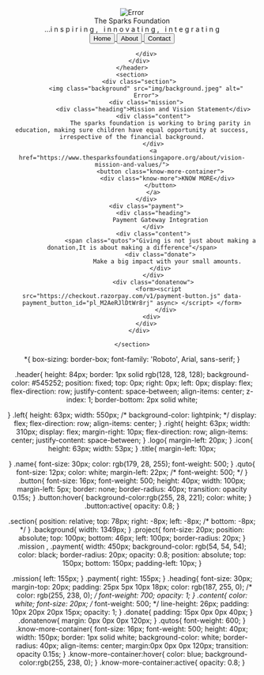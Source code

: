 <!DOCTYPE html>
<html lang="en">
<head>
    <meta charset="UTF-8">
    <meta name="viewport" content="width=device-width, initial-scale=1.0">
    <title>Payment Gatway Integration</title>
    <link rel="stylesheet" href="header.css">
    <link rel="stylesheet" href="section.css">
    <link rel="preconnect" href="https://fonts.googleapis.com">
    <link rel="preconnect" href="https://fonts.gstatic.com" crossorigin>
    <link href="https://fonts.googleapis.com/css2?family=Roboto:wght@400;500;700&display=swap" rel="stylesheet">
</head>
<body>
    <header>
        <div class="header">
            <div class="left">
                <div class="logo">
                    <img class="icon" src="img/logo_small.png" alt="Error">
                </div>
                <div class="title">
                    <div class="name">
                        The Sparks Foundation
                    </div>
                    <div class="quto">
                        ...i n s p i r i n g ,  &#160; i n n o v a t i n g , &#160; i n t e g r a t i n g 
                    </div>
                </div>
            </div>
            <div class="right">
                <a href="http://127.0.0.1:5500/Payment%20Gatway%20Project/payment.html">
                    <button class="button">
                        <div class="home">Home</div>
                    </button>
                </a>
                <a href="https://www.thesparksfoundationsingapore.org/">
                    <button class="button">
                        <div class="about">About</div>
                    </button>
                </a>
                <a href="https://www.thesparksfoundationsingapore.org/contact-us/">
                    <button class="button">
                        <div class="contact">Contact</div>
                    </button>
                </a>
               
            </div>
        </div>
    </header>
    <section>
        <div class="section">
            <img class="background" src="img/background.jpeg" alt="
            Error">
            <div class="mission">
                <div class="heading">Mission and Vision Statement</div>
                <div class="content">
                    The sparks foundation is working to bring parity in education, making sure children have equal opportunity at success, irrespective of the financial background.
                </div>
                <a href="https://www.thesparksfoundationsingapore.org/about/vision-mission-and-values/">
                    <button class="know-more-container">
                        <div class="know-more">KNOW MORE</div>
                    </button>
                </a>
            </div>
            <div class="payment">
                <div class="heading">
                    Payment Gateway Integration
                </div>
                <div class="content">
                    <span class="qutos">"Giving is not just about making a donation,It is about making a difference"</span>
                    <div class="donate">
                        Make a big impact with your small amounts.
                    </div>
                </div>
                <div class="donatenow">
                   <form><script src="https://checkout.razorpay.com/v1/payment-button.js" data-payment_button_id="pl_M2AeRJlDtWr8rj" async> </script> </form>
                       </div>
               <div>
            </div>
        </div>

    </section>
</body>
</html>



*{
    box-sizing: border-box;
    font-family: 'Roboto', Arial, sans-serif;
}

.header{
    height: 84px;
    border: 1px solid rgb(128, 128, 128);
    background-color: #545252;
    position: fixed;
    top: 0px;
    right: 0px;
    left: 0px;
    display: flex;
    flex-direction: row;
    justify-content: space-between;
    align-items: center;
    z-index: 1;
    border-bottom: 2px solid white;

}
.left{
    height: 63px;
    width: 550px;
    /* background-color: lightpink; */
    display: flex;
    flex-direction: row;
    align-items: center;
}
.right{
    height: 63px;
    width: 310px;
    display: flex;
    margin-right: 10px;
    flex-direction: row;
    align-items: center;
    justify-content: space-between;
}
.logo{
    margin-left: 20px;
}
.icon{
    height: 63px;
    width: 53px;
}
.title{
    margin-left: 10px;
    
}
.name{
    font-size: 30px;
    color: rgb(179, 28, 255);
    font-weight: 500;
}
.quto{
    font-size: 12px;
    color: white;
    margin-left: 22px;
    /* font-weight: 500; */
}
.button{
    font-size: 16px;
    font-weight: 500;
    height: 40px;
    width: 100px;
    margin-left: 5px;
    border: none;
    border-radius: 40px;
    transition: opacity 0.15s;
}
.button:hover{
    background-color:rgb(255, 28, 221); 
    color: white;
}
.button:active{
    opacity: 0.8;
}


.section{
    position: relative;
    top: 78px;
    right: -8px;
    left: -8px;
    /* bottom: -8px; */
}
.background{
    width: 1349px;
}
.project{
    font-size: 20px;
    position: absolute;
    top: 100px;
    bottom: 46px;
    left: 100px;
    border-radius: 20px;
}
.mission , .payment{
    width: 450px;
    background-color: rgb(54, 54, 54);
    color: black;
    border-radius: 20px;
    opacity: 0.8;
    position: absolute;
    top: 150px;
    bottom: 150px;
    padding-left: 10px;
}

.mission{
    left: 155px;
}
.payment{
    right: 155px;
}
.heading{
    font-size: 30px;
    margin-top: 20px;
    padding: 25px 5px 10px 18px;
    color: rgb(187, 255, 0);
    /* color: rgb(255, 238, 0); */
    font-weight: 700;
    opacity: 1;
}
.content{
    color: white;
    font-size: 20px;
    /* font-weight: 500; */
    line-height: 26px;
    padding: 10px 20px 20px 15px;
    opacity: 1;
}
.donate{
    padding: 15px 0px 0px 40px;
}
.donatenow{
    margin: 0px 0px 0px 120px;
}
.qutos{
    font-weight: 600;
}
.know-more-container{
    font-size: 16px;
    font-weight: 500;
    height: 40px;
    width: 150px;
    border: 1px solid white;
    background-color: white;
    border-radius: 40px;
    align-items: center;
    margin:0px 0px 0px 120px;
    transition: opacity 0.15s;
}
.know-more-container:hover{
    color: blue;
    background-color:rgb(255, 238, 0);
}
.know-more-container:active{
    opacity: 0.8;
}
